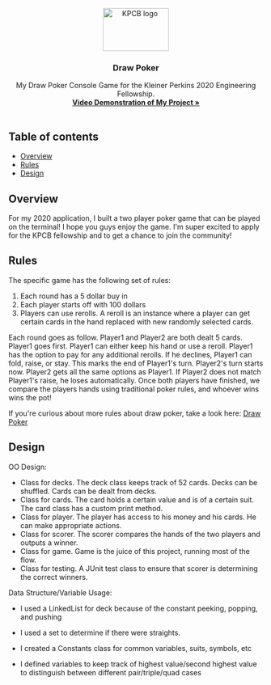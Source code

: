 <p align="center">
  <a>
    <img src="https://getbootstrap.com/docs/4.3/assets/brand/bootstrap-solid.svg" alt="KPCB logo" width="130" height="85">
  </a>
</p>

<h3 align="center">Draw Poker</h3>

<p align="center">
  My Draw Poker Console Game for the Kleiner Perkins 2020 Engineering Fellowship.
  <br>
  <a href="https://youtu.be/1-3oso1MPsc"><strong>Video Demonstration of My Project »</strong></a>
  <br>
  <br>
</p>

## Table of contents
- [Overview](#overview)
- [Rules](#rules)
- [Design](#design)

## Overview
For my 2020 application, I built a two player poker game that can be played on the terminal! I hope you guys enjoy the game. I'm super excited to apply for the KPCB fellowship and to get a chance to join the community!

## Rules
The specific game has the following set of rules: 
1. Each round has a 5 dollar buy in
2. Each player starts off with 100 dollars
3. Players can use rerolls. A reroll is an instance where a player can get certain cards in the hand replaced with new randomly selected cards.

Each round goes as follow. Player1 and Player2 are both dealt 5 cards. Player1 goes first. Player1 can either keep his hand or use a reroll. Player1 has the option to pay for any additional rerolls. If he declines, Player1 can fold, raise, or stay. This marks the end of Player1's turn. Player2's turn starts now. Player2 gets all the same options as Player1. If Player2 does not match Player1's raise, he loses automatically. Once both players have finished, we compare the players hands using traditional poker rules, and whoever wins wins the pot!

If you're curious about more rules about draw poker, take a look here: [Draw Poker](https://en.wikipedia.org/wiki/Draw_poker)

## Design
OO Design: 
- Class for decks. The deck class keeps track of 52 cards. Decks can be shuffled. Cards can be dealt from decks. 
- Class for cards. The card holds a certain value and is of a certain suit. The card class has a custom print method.
- Class for player. The player has access to his money and his cards. He can make appropriate actions.
- Class for scorer. The scorer compares the hands of the two players and outputs a winner.
- Class for game. Game is the juice of this project, running most of the flow.
- Class for testing. A JUnit test class to ensure that scorer is determining the correct winners.


Data Structure/Variable Usage: 
- I used a LinkedList for deck because of the constant peeking, popping, and pushing

- I used a set to determine if there were straights.

- I created a Constants class for common variables, suits, symbols, etc

- I defined variables to keep track of highest value/second highest value to distinguish between different pair/triple/quad cases
